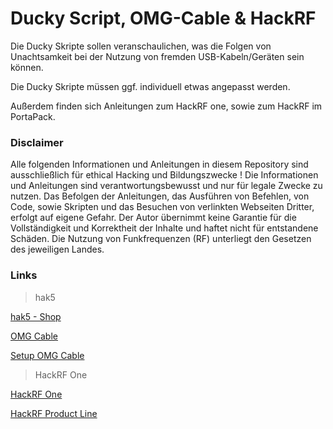 # Ducky Script, OMG-Cable & HackRF


Die Ducky Skripte sollen veranschaulichen, was die Folgen von Unachtsamkeit bei der Nutzung von fremden USB-Kabeln/Geräten sein können.

Die Ducky Skripte müssen ggf. individuell etwas angepasst werden.


Außerdem finden sich Anleitungen zum HackRF one, sowie zum HackRF im PortaPack. 


### Disclaimer
Alle folgenden Informationen und Anleitungen in diesem Repository sind ausschließlich für ethical Hacking und Bildungszwecke !
Die Informationen und Anleitungen sind verantwortungsbewusst und nur für legale Zwecke zu nutzen.
Das Befolgen der Anleitungen, das Ausführen von Befehlen, von Code, sowie Skripten und das Besuchen von verlinkten Webseiten Dritter, erfolgt auf eigene Gefahr.
Der Autor übernimmt keine Garantie für die Vollständigkeit und Korrektheit der Inhalte und haftet nicht für entstandene Schäden.
Die Nutzung von Funkfrequenzen (RF) unterliegt den Gesetzen des jeweiligen Landes.


### Links
> hak5

[hak5 - Shop](https://shop.hak5.org/)

[OMG Cable](https://shop.hak5.org/collections/omg-bfcm/products/omg-cable)

[Setup OMG Cable](https://o.mg.lol/)



> HackRF One

[HackRF One](https://greatscottgadgets.com/hackrf/one/)

[HackRF Product Line](https://greatscottgadgets.com/hackrf/)
